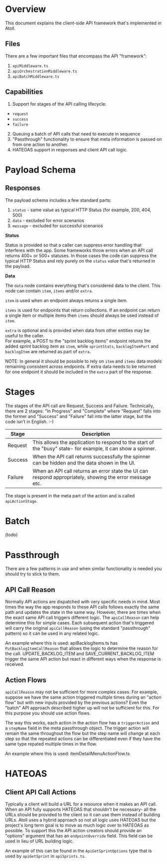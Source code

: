 Overview
========

This document explains the client-side API framework that's implemented in Atoll.

Files
-----

There are a few important files that encompass the API "framework":
1. `apiMiddleware.ts`
2. `apiOrchestrationMiddleware.ts`
3. `apiBatchMiddleware.ts`

Capabilities
------------

1. Support for stages of the API calling lifecycle:
  - `request`
  - `success`
  - `failure`
2. Queuing a batch of API calls that need to execute in sequence
3. "Passthrough" functionality to ensure that meta information
   is passed on from one action to another.
4. HATEOAS support in responses and client API call logic.

Payload Schema
==============

Responses
---------

The payload schema includes a few standard parts:
1. `status` - same value as typical HTTP Status (for example, 200, 404, 500)
2. `data` - excluded for error scenarios
3. `message` - excluded for successful scenarios

**Status**

Status is provided so that a caller can suppress error handling that interferes with the app.  Some frameworks throw errors when an
API call returns 400+ or 500+ statuses.  In those cases the code can suppress the typical HTTP Status and rely purely on the
`status` value that's returned in the payload.

**Data**

The `data` node contains everything that's considered data to the client.  This node can contain `item`, `items` and/or `extra`.

`item` is used when an endpoint always returns a single item.

`items` is used for endpoints that return collections.  If an endpoint can return a single item or multiple items then `items`
should always be used instead of `item`.

`extra` is optional and is provided when data from other entities may be useful to the caller.  
For example, a POST to the "sprint backlog items" endpoint returns the added sprint backlog item as `item`, while `sprintStats`, `backlogItemPart` and `backlogItem` are returned as part of `extra`.

NOTE: In general it should be possible to rely on `item` and `items` data models remaining consistent across endpoints.  If extra
data needs to be returned for one endpoint it should be included in the `extra` part of the response.

Stages
======

The stages of the API call are Request, Success and Failure.  Technically, there are 2 stages: "In Progress" and "Complete" where
"Request" falls into the former and "Success" and "Failure" fall into the latter stage, but the code isn't in English. :-)

| Stage   | Description
|---------|--------------------------------------------------------------------------------------------------------------|
| Request | This allows the application to respond to the start of the "busy" state- for example, it can show a spinner. |
| Success | When the API call returns successfully the spinner can be hidden and the data shown in the UI.               |
| Failure | When an API call returns an error state the UI can respond appropriately, showing the error message etc.     |

The stage is present in the meta part of the action and is called `apiActionStage`.

Batch
=====

(todo)

Passthrough
===========

There are a few patterns in use and when similar functionality is needed you should try to stick to them.

API Call Reason
---------------

Normally API actions are dispatched with very specific needs in mind.  Most times the way the app responds to these API calls
follows exactly the same path and updates the state in the same way.  However, there are times when the exact same API call triggers
different logic.  The `apiCallReason` can help determine this for simple cases.  Each subsequent action that's triggered will carry
the original `apiCallReason` (using the standard "passthrough" pattern) so it can be used in any related logic.

An example where this is used: apiBacklogItems.ts has `PutBacklogItemCallReason` that allows the logic to determine the reason for
the call.  UPDATE_BACKLOG_ITEM and SAVE_CURRENT_BACKLOG_ITEM trigger the same API action but react in different ways when the
response is received.

Action Flows
------------

`apiCallReason` may not be sufficient for more complex cases.  For example, suppose we have the same action triggered multiple times
during an "action flow" but with new inputs provided by the previous actions?  Even the "batch" API approach described higher up
will not be sufficient for this.  For this purpose you should use action flows.

The way this works, each action in the action flow has a `triggerAction` and a `stepName` field in the meta passthrough object.
The trigger action will remain the same throughout the flow but the step name will change at each step so that the repeated actions
can be differentiated even if they have the same type repated multiple times in the flow.

An example where this is used: itemDetailMenuActionFlow.ts

HATEOAS
=======

Client API Call Actions
-----------------------

Typically a client will build a URL for a resource when it makes an API call.  When an API fully supports HATEOAS that shouldn't be
necessary- all the URLs should be provided to the client so it can use them instead of building URLs.  Atoll uses a hybrid approach
so not all logic uses HATEOAS but the project's long term goal is to move as much logic over to HATEOAS as possible.  To support
this the API action creators should provide an "options" argument that has an `endpointOverride` field.  This field can be used in
lieu of URL building logic.

An example of this can be found in the `ApiGetSprintOptions` type that is used by `apiGetSprint` in `apiSprints.ts`.


